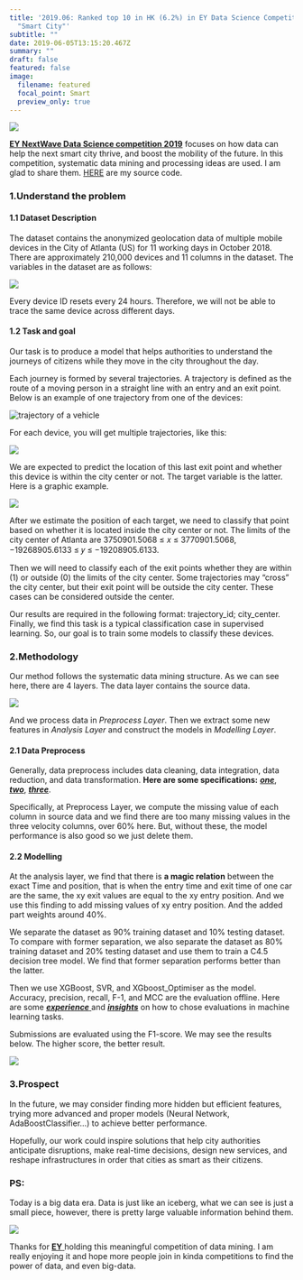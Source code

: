 ```yaml
---
title: '2019.06: Ranked top 10 in HK (6.2%) in EY Data Science Competition,
  "Smart City"'
subtitle: ""
date: 2019-06-05T13:15:20.467Z
summary: ""
draft: false
featured: false
image:
  filename: featured
  focal_point: Smart
  preview_only: true
---
```

![](ranking.jpg)

**[EY NextWave Data Science competition 2019](https://www.ey.com/gl/en/careers/students/ey-data-science-challenge)** focuses on how data can help the next smart city thrive, and boost the mobility of the future.  In this competition, systematic data mining and processing ideas are used. I am glad to share them. 
[HERE](https://github.com/zy-yao/EY-NextWave-Data-Science-Challenge-2019 'Github') are my source code.

### 1.Understand the problem

#### 1.1 Dataset Description

The dataset contains the anonymized geolocation data of multiple mobile devices in the City of Atlanta (US) for 11 working days in October 2018. There are approximately 210,000 devices and 11 columns in the dataset. The variables in the dataset are as follows:

![](dataset_decription.png)

Every device ID resets every 24 hours. Therefore, we will not be able to trace the same device across different days.

#### 1.2 Task and goal

Our task is to produce a model that helps authorities to understand the journeys of citizens while they move in the city throughout the day. 

Each journey is formed by several trajectories. A trajectory is defined as the route of a moving
person in a straight line with an entry and an exit point. Below is an example of one trajectory
from one of the devices:

![](trajectory_of_vehicles.png "trajectory of a vehicle")

For each device, you will get multiple trajectories, like this:

![](full_journey.png)

We are expected to predict the location of this last exit point and whether this device is within
the city center or not. The target variable is the latter. Here is a graphic example.

![](city_center.png)

After we estimate the position of each target, we need to classify that point based on
whether it is located inside the city center or not. The limits of the city center of Atlanta are 3750901.5068 ≤ 𝑥 ≤ 3770901.5068, −19268905.6133 ≤ 𝑦 ≤ −19208905.6133. 

Then we will need to classify each of the exit points whether they are within (1) or outside (0) the
limits of the city center. Some trajectories may “cross” the city center, but their exit point will be outside the city center. These cases can be considered outside the center.

Our results are required in the following format: trajectory_id; city_center. Finally, we find this task is a typical classification case in supervised learning. So, our goal is to train some models to classify these devices.

### 2.Methodology

Our method follows the systematic data mining structure. As we can see here, there are 4 layers. The data layer contains the source data. 

![](methods_2.png)

And we process data in *Preprocess Layer*. Then we extract some new features in *Analysis Layer* and construct the models in *Modelling Layer*.

#### 2.1 Data Preprocess

Generally, data preprocess includes data cleaning, data integration, data reduction, and data transformation. **Here are some specifications:** ***[one](https://medium.com/datadriveninvestor/data-preprocessing-for-machine-learning-188e9eef1d2c)***, ***[two](https://zhuanlan.zhihu.com/p/51131210)***, ***[three](https://en.wikipedia.org/wiki/Data_pre-processing)***.

Specifically, at Preprocess Layer, we compute the missing value of each column in source data and we find there are too many missing values in the three velocity columns, over 60% here. But, without these, the model performance is also good so we just delete them.

#### 2.2 Modelling

At the analysis layer, we find that there is **a magic relation** between the exact Time and position, that is when the entry time and exit time of one car are the same, the xy exit values are equal to the xy entry position. And we use this finding to add missing values of xy entry position. And the added part weights around 40%.

We separate the dataset as 90% training dataset and 10% testing dataset. To compare with former separation, we also separate the dataset as 80% training dataset and 20% testing dataset and use them to train a C4.5 decision tree model. We find that former separation performs better than the latter.

Then we use XGBoost, SVR, and XGboost_Optimiser as the model. Accuracy, precision, recall, F-1, and MCC are the evaluation offline. Here are some [***experience*** ](https://dingby.site/2018/03/07/%E6%9C%BA%E5%99%A8%E5%AD%A6%E4%B9%A0%E6%80%A7%E8%83%BD%E8%AF%84%E4%BC%B0%E6%8C%87%E6%A0%87/)and ***[insights](https://www.pluralsight.com/guides/evaluating-a-data-mining-model)*** on how to chose evaluations in machine learning tasks.

Submissions are evaluated using the F1-score. We may see the results below. The higher score, the better result.

![](result.png)

### 3.Prospect

In the future, we may consider finding more hidden but efficient features, trying more advanced and proper models (Neural Network, AdaBoostClassifier...) to achieve better performance. 

Hopefully, our work could inspire solutions that help city authorities anticipate disruptions, make real-time decisions, design new services, and reshape infrastructures in order that cities as smart as their citizens.

### PS:

Today is a big data era. Data is just like an iceberg, what we can see is just a small piece, however, there is pretty large valuable information behind them.

![](power_data.png)

Thanks for [**EY** ](https://www.ey.com/en_cn)holding this meaningful competition of data mining. I am really enjoying it and hope more people join in kinda competitions to find the power of data, and even big-data.